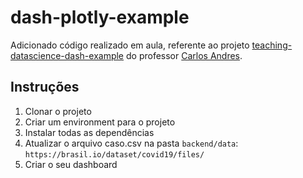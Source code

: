 # dash-plotly-example

Adicionado código realizado em aula, referente ao projeto [teaching-datascience-dash-example](https://github.com/anfer86/teaching-datascience-dash-example) do professor [Carlos Andres](https://github.com/anfer86).

## Instruções

1. Clonar o projeto
2. Criar um environment para o projeto
3. Instalar todas as dependências
4. Atualizar o arquivo caso.csv na pasta `backend/data`: `https://brasil.io/dataset/covid19/files/`
5. Criar o seu dashboard